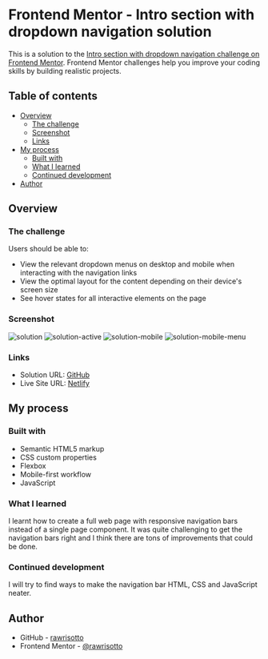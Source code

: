 # Frontend Mentor - Intro section with dropdown navigation solution

This is a solution to the [Intro section with dropdown navigation challenge on Frontend Mentor](https://www.frontendmentor.io/challenges/intro-section-with-dropdown-navigation-ryaPetHE5). Frontend Mentor challenges help you improve your coding skills by building realistic projects. 

## Table of contents

- [Overview](#overview)
  - [The challenge](#the-challenge)
  - [Screenshot](#screenshot)
  - [Links](#links)
- [My process](#my-process)
  - [Built with](#built-with)
  - [What I learned](#what-i-learned)
  - [Continued development](#continued-development)
- [Author](#author)

## Overview

### The challenge

Users should be able to:

- View the relevant dropdown menus on desktop and mobile when interacting with the navigation links
- View the optimal layout for the content depending on their device's screen size
- See hover states for all interactive elements on the page

### Screenshot

![solution](./design/solution.png)
![solution-active](./design/solution-active.png)
![solution-mobile](./design/solution-mobile.png)
![solution-mobile-menu](./design/solution-mobile-menu.png)

### Links

- Solution URL: [GitHub](https://github.com/rawrisotto/intro-section-with-dropdown-navigation-main)
- Live Site URL: [Netlify](https://65e7b06a346bf98a56af381e--calm-madeleine-26ae9c.netlify.app/)

## My process

### Built with

- Semantic HTML5 markup
- CSS custom properties
- Flexbox
- Mobile-first workflow
- JavaScript

### What I learned

I learnt how to create a full web page with responsive navigation bars instead of a single page component. It was quite challenging to get the navigation bars right and I think there are tons of improvements that could be done.

### Continued development

I will try to find ways to make the navigation bar HTML, CSS and JavaScript neater.

## Author

- GitHub - [rawrisotto](https://github.com/rawrisotto)
- Frontend Mentor - [@rawrisotto](https://www.frontendmentor.io/profile/rawrisotto)

